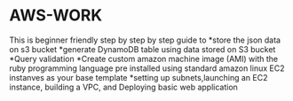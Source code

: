 # AWS-WORK
This is beginner friendly step by step by step guide to 
*store the json data on s3 bucket
*generate DynamoDB table using data stored on S3 bucket
*Query validation
*Create custom amazon machine image (AMI) with the ruby programming language pre installed using standard amazon linux EC2 instanves as your base template
*setting up subnets,launching an EC2 instance, building a VPC, and Deploying basic web application
